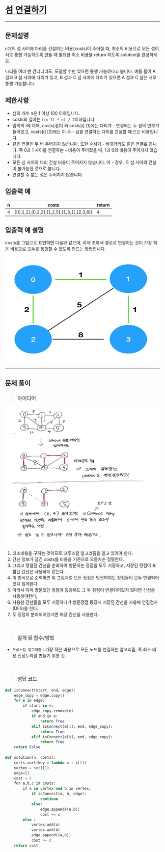 
<h1><strong ><a href="https://programmers.co.kr/learn/courses/30/lessons/42861">섬 연결하기</a></strong></h1>
<hr>

## 문제설명
n개의 섬 사이에 다리를 건설하는 비용(costs)이 주어질 때, 최소의 비용으로 모든 섬이 서로 통행 가능하도록 만들 때 필요한 최소 비용을 return 하도록 solution을 완성하세요.

다리를 여러 번 건너더라도, 도달할 수만 있으면 통행 가능하다고 봅니다. 예를 들어 A 섬과 B 섬 사이에 다리가 있고, B 섬과 C 섬 사이에 다리가 있으면 A 섬과 C 섬은 서로 통행 가능합니다.

## 제한사항
- 섬의 개수 n은 1 이상 100 이하입니다.
- costs의 길이는 `((n-1) * n) / 2`이하입니다.
- 임의의 i에 대해, costs[i][0] 와 costs[i] [1]에는 다리가 - 연결되는 두 섬의 번호가 들어있고, costs[i] [2]에는 이 두 - 섬을 연결하는 다리를 건설할 때 드는 비용입니다.
- 같은 연결은 두 번 주어지지 않습니다. 또한 순서가 - 바뀌더라도 같은 연결로 봅니다. 즉 0과 1 사이를 연결하는 - 비용이 주어졌을 때, 1과 0의 비용이 주어지지 않습니다.
- 모든 섬 사이의 다리 건설 비용이 주어지지 않습니다. 이 - 경우, 두 섬 사이의 건설이 불가능한 것으로 봅니다.
- 연결할 수 없는 섬은 주어지지 않습니다.

## 입출력 예

|n|	costs|	return|
|---|---|---|
|4|	[[0,1,1],[0,2,2],[1,2,5],[1,3,1],[2,3,8]]|	4|

## 입출력 예 설명
costs를 그림으로 표현하면 다음과 같으며, 이때 초록색 경로로 연결하는 것이 가장 적은 비용으로 모두를 통행할 수 있도록 만드는 방법입니다.

<img src="../Reference_img/19-1-1.png" width='500' height='350'>

<hr>

## 문제 풀이

> ### 아이디어

<img src="../Study_img_master/19-1 설명.png" width='600' height='450'>

1. 최소비용을 구하는 것이므로 크루스칼 알고리즘을 알고 있어야 한다.
2. 간선 정보가 담긴 costs를 비용을 기준으로 오름차순 정렬한다.
3. 그리고 정렬된 간선을 순회하여 방문하는 정점을 모두 저장하고, 저장된 정점이 포함된 간선은 사용하지 않는다.
4. 이 방식으로 순회하면 위 그림처럼 모든 정점은 방문하여도 정점들이 모두 연결되어있지 않게된다.
5. 따라서 이미 방문했던 정점이 등장해도 그 두 정점이 연결되어있지 않다면 간선을 사용해야한다,
6. 사용한 간선들을 모두 저장하다가 방문정점 등장시 저장된 간선을 사용해 연결검사(DFS)를 한다.
7. 두 정점이 분리되어있다면 해당 간선을 사용한다.

<br>

> ### 알게 된 함수/방법
- `크루스칼 알고리즘` : 가장 적은 비용으로 모든 노드를 연결하는 알고리즘, 즉 최소 비용 신장트리를 만들기 위한 것.

<br>

> ### 정답 코드
```python
def isConnect(start, end, edge):
    edge_copy = edge.copy()
    for e in edge:
        if start in e:
            edge_copy.remove(e)
            if end in e:
                return True
            elif isConnect(e[1], end, edge_copy):
                return True
            elif isConnect(e[0], end, edge_copy):
                return True
    return False

def solution(n, costs):
    costs.sort(key = lambda x : x[2])
    vertex = set([])
    edge=[]  
    cost = 0
    for a,b,c in costs:
        if a in vertex and b in vertex:
            if isConnect(a, b, edge):
                continue
            else:
                edge.append((a,b))
                cost += c
        else :
            vertex.add(a)
            vertex.add(b)
            edge.append((a,b))
            cost += c
    return cost
```
